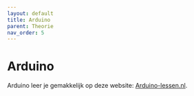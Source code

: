 ```yaml
---
layout: default
title: Arduino
parent: Theorie
nav_order: 5
---
```


# Arduino
Arduino leer je gemakkelijk op deze website: [Arduino-lessen.nl](http://arduino-lessen.nl).
